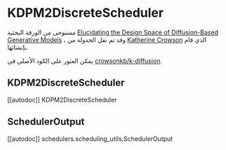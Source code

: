 # KDPM2DiscreteScheduler

مستوحى من الورقة البحثية [Elucidating the Design Space of Diffusion-Based Generative Models](https://huggingface.co/papers/2206.00364) ، وقد تم نقل الجدولة من [Katherine Crowson](https://github.com/crowsonkb/) الذي قام بإنشائها.

يمكن العثور على الكود الأصلي في [crowsonkb/k-diffusion](https://github.com/crowsonkb/k-diffusion).

## KDPM2DiscreteScheduler

[[autodoc]] KDPM2DiscreteScheduler

## SchedulerOutput

[[autodoc]] schedulers.scheduling_utils.SchedulerOutput